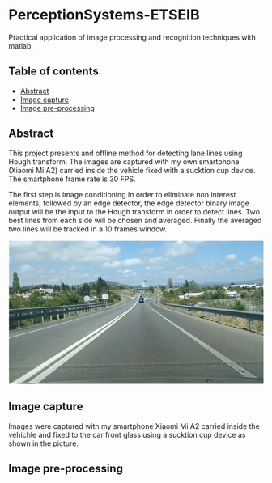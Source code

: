 # PerceptionSystems-ETSEIB
Practical application of image processing and recognition techniques with matlab.

## Table of contents

* [Abstract](#abstract)
* [Image capture](#image-capture)
* [Image pre-processing](#image-pre-processing)

## Abstract
This project presents and offline method for detecting lane lines using Hough transform.
The images are captured with my own smartphone (Xiaomi Mi A2) carried inside the vehicle fixed with a sucktion cup device. The smartphone frame rate is 30 FPS.

The first step is image conditioning in order to eliminate non interest elements, followed by an edge detector, the edge detector binary image output will be the input to the Hough transform in order to detect lines. Two best lines from each side will be chosen and averaged. Finally the averaged two lines will be tracked in a 10 frames window.

![pipeline](https://github.com/carlesu/Lane-Detection-Hough-Transform/blob/master/Video_Demos/img/raw_image.JPG)

## Image capture
Images were captured with my smartphone Xiaomi Mi A2 carried inside the vehichle and fixed to the car front glass using a sucktion cup device as shown in the picture.

## Image pre-processing
